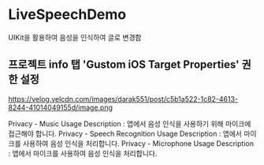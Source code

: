 # LiveSpeechDemo
UIKit을 활용하여 음성을 인식하여 글로 변경함

## 프로젝트 info 탭 'Gustom iOS Target Properties' 권한 설정

https://velog.velcdn.com/images/darak551/post/c5b1a522-1c82-4613-8244-41014049155d/image.png

Privacy - Music Usage Description : 앱에서 음성 인식을 사용하기 위해 마이크에 접근해야 합니다.
Privacy - Speech Recognition Usage Description : 앱에서 마이크를 사용하여 음성 인식을 처리합니다.
Privacy - Microphone Usage Description : 앱에서 마이크를 사용하여 음성 인식을 처리합니다.
